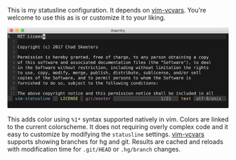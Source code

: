 This is my statusline configuration.  It depends on [vim-vcvars][vcvars].  You're welcome to use this as is or customize it to your liking.

![Screenshot](https://github.com/cskeeters/i/raw/master/vim-statusline.png)

This adds color using `%1*` syntax supported natively in vim.  Colors are linked to the current colorscheme.  It does not requiring overly complex code and it easy to customize by modifying the `statusline` settings.  [vim-vcvars][vcvars] supports showing branches for hg and git.  Results are cached and reloads with modification time for `.git/HEAD` or `.hg/branch` changes.

[vcvars]: https://github.com/cskeeters/vim-vcvars
